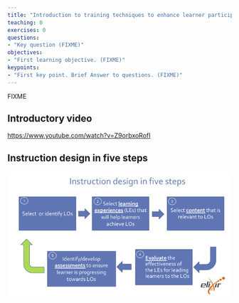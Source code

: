 ```yaml
---
title: "Introduction to training techniques to enhance learner participation and engagement"
teaching: 0
exercises: 0
questions:
- "Key question (FIXME)"
objectives:
- "First learning objective. (FIXME)"
keypoints:
- "First key point. Brief Answer to questions. (FIXME)"
---
```

FIXME

## Introductory video

https://www.youtube.com/watch?v=Z9orbxoRofI

## Instruction design in five steps

![](../fig/Instruction_design_in_five_steps.png)
